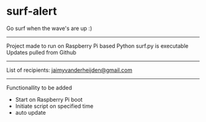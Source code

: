 # surf-alert
Go surf when the wave's are up :)

------------------------------------------------
Project made to run on Raspberry Pi based Python
surf.py is executable
Updates pulled from Github

------------------------------------------------
List of recipients:
jaimyvanderheijden@gmail.com

------------------------------------------------
Functionallity to be added
- Start on Raspberry Pi boot
- Initiate script on specified time
- auto update
